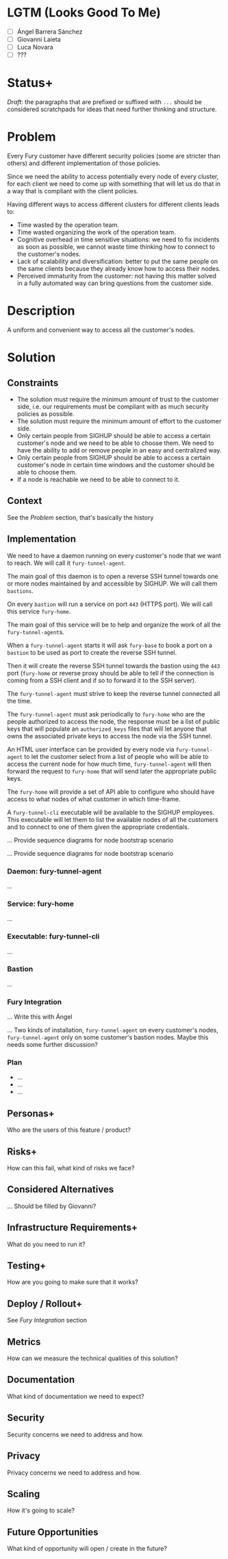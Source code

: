 # LGTM (Looks Good To Me)

- [ ] Ángel Barrera Sánchez
- [ ] Giovanni Laieta
- [ ] Luca Novara
- [ ] ???

# Status+

_Draft_: the paragraphs that are prefixed or suffixed with `...`
should be considered scratchpads for ideas that need further thinking
and structure.

# Problem

Every Fury customer have different security policies (some are
stricter than others) and different implementation of those
policies.

Since we need the ability to access potentially every node
of every cluster, for each client we need to come up with something
that will let us do that in a way that is compliant with the client
policies.

Having different ways to access different clusters for different
clients leads to:

- Time wasted by the operation team.
- Time wasted organizing the work of the operation team.
- Cognitive overhead in time sensitive situations: we need to fix
  incidents as soon as possible, we cannot waste time thinking how to
  connect to the customer's nodes.
- Lack of scalability and diversification: better to put the same
  people on the same clients because they already know how to access
  their nodes.
- Perceived immaturity from the customer: not having this matter
  solved in a fully automated way can bring questions from the
  customer side.

# Description

A uniform and convenient way to access all the customer's nodes.

# Solution

## Constraints

- The solution must require the minimum amount of trust to the
  customer side, i.e. our requirements must be compliant with as much
  security policies as possible.
- The solution must require the minimum amount of effort to the
  customer side.
- Only certain people from SIGHUP should be able to access a certain
  customer's node and we need to be able to choose them. We need to
  have the ability to add or remove people in an easy and centralized
  way.
- Only certain people from SIGHUP should be able to access a certain
  customer's node in certain time windows and the customer should be
  able to choose them.
- If a node is reachable we need to be able to connect to it.

## Context

See the _Problem_ section, that's basically the history

## Implementation

We need to have a daemon running on every customer's node that we want
to reach. We will call it `fury-tunnel-agent`.

The main goal of this daemon is to open a reverse SSH tunnel towards
one or more nodes maintained by and accessible by SIGHUP. We will call
them `bastions`.

On every `bastion` will run a service on port `443` (HTTPS port). We
will call this service `fury-home`.

The main goal of this service will be to help and organize the work of
all the `fury-tunnel-agent`s.

When a `fury-tunnel-agent` starts it will ask `fury-base` to book a
port on a `bastion` to be used as port to create the reverse SSH
tunnel.

Then it will create the reverse SSH tunnel towards the bastion using
the `443` port (`fury-home` or reverse proxy should be able to tell if
the connection is coming from a SSH client and if so to forward it to
the SSH server).

The `fury-tunnel-agent` must strive to keep the reverse tunnel
connected all the time.

The `fury-tunnel-agent` must ask periodically to `fury-home` who are
the people authorized to access the node, the response must be a list
of public keys that will populate an `authorized_keys` files that will
let anyone that owns the associated private keys to access the node
via the SSH tunnel.

An HTML user interface can be provided by every node via
`fury-tunnel-agent` to let the customer select from a list of people
who will be able to access the current node for how much time,
`fury-tunnel-agent` will then forward the request to `fury-home` that
will send later the appropriate public keys.

The `fury-home` will provide a set of API able to configure who should
have access to what nodes of what customer in which time-frame.

A `fury-tunnel-cli` executable will be available to the SIGHUP
employees. This executable will let them to list the available nodes
of all the customers and to connect to one of them given the
appropriate credentials.

... Provide sequence diagrams for node bootstrap scenario

... Provide sequence diagrams for node bootstrap scenario

### Daemon: fury-tunnel-agent

...

### Service: fury-home

...

### Executable: fury-tunnel-cli

...

### Bastion

...

### Fury Integration

... Write this with Ángel

... Two kinds of installation, `fury-tunnel-agent` on every customer's
nodes, `fury-tunnel-agent` only on some customer's bastion
nodes. Maybe this needs some further discussion?

### Plan

- ...
- ...
- ...

## Personas+

Who are the users of this feature / product?

## Risks+

How can this fail, what kind of risks we face?

## Considered Alternatives

... Should be filled by Giovanni?

## Infrastructure Requirements+

What do you need to run it?

## Testing+

How are you going to make sure that it works?

## Deploy / Rollout+

See _Fury Integration_ section

## Metrics

How can we measure the technical qualities of this solution?

## Documentation

What kind of documentation we need to expect?

## Security

Security concerns we need to address and how.

## Privacy

Privacy concerns we need to address and how.

## Scaling

How it's going to scale?

## Future Opportunities

What kind of opportunity will open / create in the future?
